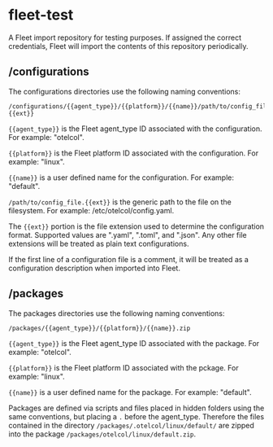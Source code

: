 # fleet-test

A Fleet import repository for testing purposes. If assigned the correct
credentials, Fleet will import the contents of this repository periodically.

## /configurations

The configurations directories use the following naming conventions:

```
/configurations/{{agent_type}}/{{platform}}/{{name}}/path/to/config_file.{{ext}}
```

`{{agent_type}}` is the Fleet agent_type ID associated with the configuration.
For example: "otelcol".

`{{platform}}` is the Fleet platform ID associated with the configuration.
For example: "linux".

`{{name}}` is a user defined name for the configuration. For example: "default".

`/path/to/config_file.{{ext}}` is the generic path to the file on the
filesystem. For example: /etc/otelcol/config.yaml.

The `{{ext}}` portion is the file extension used to determine the configuration
format. Supported values are ".yaml", ".toml", and ".json". Any other file
extensions will be treated as plain text configurations.

If the first line of a configuration file is a comment, it will be treated as
a configuration description when imported into Fleet.

## /packages

The packages directories use the following naming conventions:

```
/packages/{{agent_type}}/{{platform}}/{{name}}.zip
```

`{{agent_type}}` is the Fleet agent_type ID associated with the package.
For example: "otelcol".

`{{platform}}` is the Fleet platform ID associated with the pckage.
For example: "linux".

`{{name}}` is a user defined name for the package. For example: "default".

Packages are defined via scripts and files placed in hidden folders using the
same conventions, but placing a `.` before the agent_type. Therefore the files
contained in the directory `/packages/.otelcol/linux/default/` are zipped into
the package `/packages/otelcol/linux/default.zip`.
